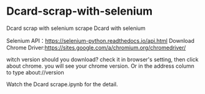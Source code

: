 # Dcard-scrap-with-selenium
Dcard scrap with selenium
scrape Dcard with selenium

Selenium API：https://selenium-python.readthedocs.io/api.html
Download Chrome Driver:https://sites.google.com/a/chromium.org/chromedriver/

witch version should you download? check it in browser's setting, then click about chrome. you will see your chrome version. Or in the address column to type about://version

Watch the Dcard scrape.ipynb for the detail.
